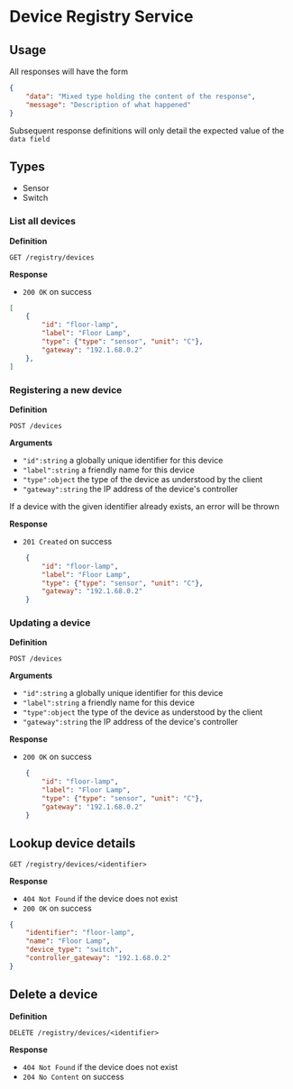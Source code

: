 # Device Registry Service

## Usage

All responses will have the form

```json
{
    "data": "Mixed type holding the content of the response",
    "message": "Description of what happened"
}
```

Subsequent response definitions will only detail the expected value of the `data field`

## Types

* Sensor
* Switch



### List all devices

**Definition**

`GET /registry/devices`

**Response**

- `200 OK` on success

```json
[
    {
        "id": "floor-lamp",
        "label": "Floor Lamp",
        "type": {"type": "sensor", "unit": "C"},
        "gateway": "192.1.68.0.2"
    },
]
```

### Registering a new device

**Definition**

`POST /devices`

**Arguments**

- `"id":string` a globally unique identifier for this device
- `"label":string` a friendly name for this device
- `"type":object` the type of the device as understood by the client
- `"gateway":string` the IP address of the device's controller

If a device with the given identifier already exists, an error will be thrown

**Response**

- `201 Created` on success

```json
    {
        "id": "floor-lamp",
        "label": "Floor Lamp",
        "type": {"type": "sensor", "unit": "C"},
        "gateway": "192.1.68.0.2"
    }
```


### Updating a device

**Definition**

`POST /devices`

**Arguments**

- `"id":string` a globally unique identifier for this device
- `"label":string` a friendly name for this device
- `"type":object` the type of the device as understood by the client
- `"gateway":string` the IP address of the device's controller

**Response**

- `200 OK` on success

```json
    {
        "id": "floor-lamp",
        "label": "Floor Lamp",
        "type": {"type": "sensor", "unit": "C"},
        "gateway": "192.1.68.0.2"
    }
```



## Lookup device details

`GET /registry/devices/<identifier>`

**Response**

- `404 Not Found` if the device does not exist
- `200 OK` on success

```json
{
    "identifier": "floor-lamp",
    "name": "Floor Lamp",
    "device_type": "switch",
    "controller_gateway": "192.1.68.0.2"
}
```

## Delete a device

**Definition**

`DELETE /registry/devices/<identifier>`

**Response**

- `404 Not Found` if the device does not exist
- `204 No Content` on success